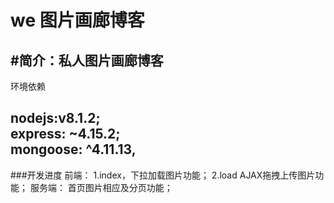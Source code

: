  we 图片画廊博客
==================
#简介：私人图片画廊博客
---------------------
环境依赖 <br />

nodejs:v8.1.2; <br />
express: ~4.15.2; <br />
mongoose: ^4.11.13, <br />
-----------
###开发进度
前端：
1.index，下拉加载图片功能；
2.load AJAX拖拽上传图片功能；
服务端：
首页图片相应及分页功能；




